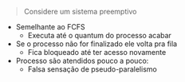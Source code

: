 > Considere um sistema preemptivo

- Semelhante ao FCFS
	- Executa até o quantum do processo acabar
- Se o processo não for finalizado ele volta pra fila
	- Fica bloqueado até ter acesso novamente
- Processo são atendidos pouco a pouco:
	- Falsa sensação de pseudo-paralelismo
